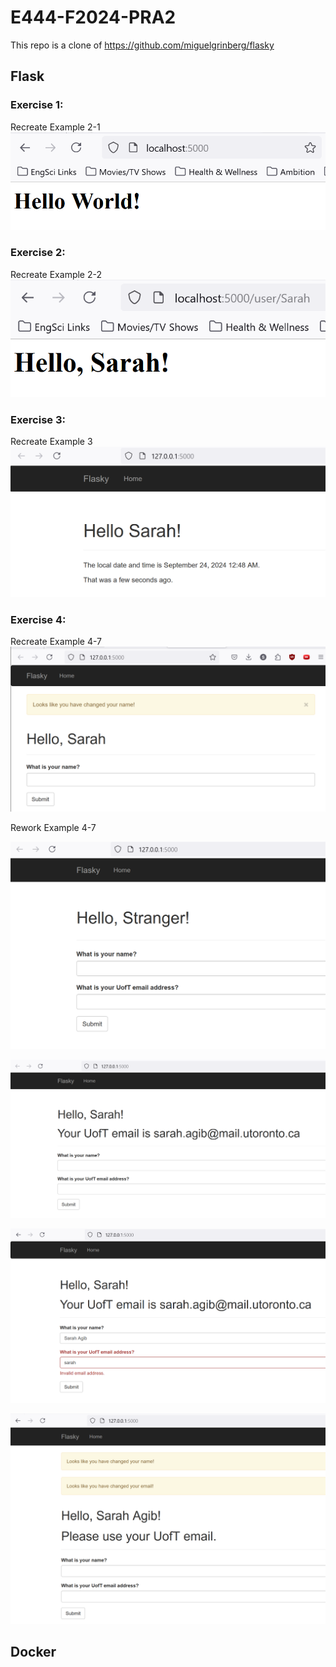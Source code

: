# E444-F2024-PRA2

This repo is a clone of https://github.com/miguelgrinberg/flasky 

## Flask

### Exercise 1: 
Recreate Example 2-1
![Example 2-1](readme-photos/pra2-example2-1.png)

### Exercise 2: 
Recreate Example 2-2 
![Example 2-2](readme-photos/pra2-example2-2.png)

### Exercise 3:
Recreate Example 3
![Example 3](readme-photos/pra2-example3.png)

### Exercise 4: 
Recreate Example 4-7
![Example 4-7](readme-photos/pra2-example4-7.png)

Rework Example 4-7 

![Example 4-7 rework 1](readme-photos/pra2-example4-reworked.png)

![Example 4-7 rework 2](readme-photos/pra2-example4-reworked2.png)

![Example 4-7 rework 3](readme-photos/pra2-example4-reworked3.png)

![Example 4-7 rework 4](readme-photos/pra2-example4-reworked4.png)


## Docker  
